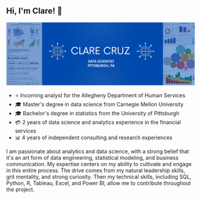 ## Hi, I'm Clare! :wave:

![](https://github.com/cbrightly1/cbrightly1/blob/main/banner.PNG)

- :star: Incoming analyst for the Allegheny Department of Human Services
- :mortar_board: Master's degree in data science from Carnegie Mellon University
- :mortar_board: Bachelor's degree in statistics from the University of Pittsburgh 
- :credit_card: 2 years of data science and analytics experience in the financial services 
- :bar_chart: 4 years of independent consulting and research experiences 

I am passionate about analytics and data science, with a strong belief that it's an art form of data engineering, statistical modeling, and business communication. My expertise centers on my ability to cultivate and engage in this entire process. The drive comes from my natural leadership skills, grit mentality, and strong curiosity. Then my technical skills, including SQL, Python, R, Tableau, Excel, and Power BI, allow me to contribute throughout the project. 
